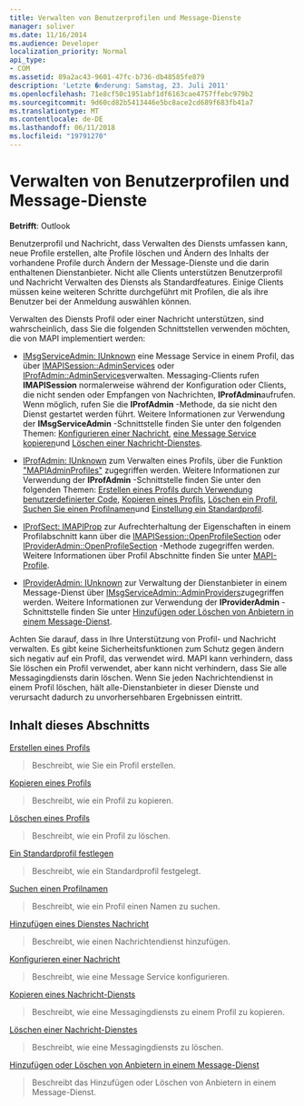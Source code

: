 ```yaml
---
title: Verwalten von Benutzerprofilen und Message-Dienste
manager: soliver
ms.date: 11/16/2014
ms.audience: Developer
localization_priority: Normal
api_type:
- COM
ms.assetid: 89a2ac43-9601-47fc-b736-db48585fe879
description: 'Letzte �nderung: Samstag, 23. Juli 2011'
ms.openlocfilehash: 71e8cf50c1951abf1df6163cae4757ffebc979b2
ms.sourcegitcommit: 9d60cd82b5413446e5bc8ace2cd689f683fb41a7
ms.translationtype: MT
ms.contentlocale: de-DE
ms.lasthandoff: 06/11/2018
ms.locfileid: "19791270"
---
```

# <a name="administering-profiles-and-message-services"></a>Verwalten von Benutzerprofilen und Message-Dienste

  
  
**Betrifft**: Outlook 
  
Benutzerprofil und Nachricht, dass Verwalten des Diensts umfassen kann, neue Profile erstellen, alte Profile löschen und Ändern des Inhalts der vorhandene Profile durch Ändern der Message-Dienste und die darin enthaltenen Dienstanbieter. Nicht alle Clients unterstützen Benutzerprofil und Nachricht Verwalten des Diensts als Standardfeatures. Einige Clients müssen keine weiteren Schritte durchgeführt mit Profilen, die als ihre Benutzer bei der Anmeldung auswählen können.
  
Verwalten des Diensts Profil oder einer Nachricht unterstützen, sind wahrscheinlich, dass Sie die folgenden Schnittstellen verwenden möchten, die von MAPI implementiert werden:
  
- [IMsgServiceAdmin: IUnknown](imsgserviceadminiunknown.md) eine Message Service in einem Profil, das über [IMAPISession::AdminServices](imapisession-adminservices.md) oder [IProfAdmin::AdminServices](iprofadmin-adminservices.md)verwalten. Messaging-Clients rufen **IMAPISession** normalerweise während der Konfiguration oder Clients, die nicht senden oder Empfangen von Nachrichten, **IProfAdmin**aufrufen. Wenn möglich, rufen Sie die **IProfAdmin** -Methode, da sie nicht den Dienst gestartet werden führt. Weitere Informationen zur Verwendung der **IMsgServiceAdmin** -Schnittstelle finden Sie unter den folgenden Themen: [Konfigurieren einer Nachricht](configuring-a-message-service.md), [eine Message Service kopieren](copying-a-message-service.md)und [Löschen einer Nachricht-Dienstes](deleting-a-message-service.md).
    
- [IProfAdmin: IUnknown](iprofadminiunknown.md) zum Verwalten eines Profils, über die Funktion ["MAPIAdminProfiles"](mapiadminprofiles.md) zugegriffen werden. Weitere Informationen zur Verwendung der **IProfAdmin** -Schnittstelle finden Sie unter den folgenden Themen: [Erstellen eines Profils durch Verwendung benutzerdefinierter Code](creating-a-profile-by-using-custom-code.md), [Kopieren eines Profils](copying-a-profile.md), [Löschen ein Profil](deleting-a-profile.md), [Suchen Sie einen Profilnamen](finding-a-profile-name.md)und [Einstellung ein Standardprofil](setting-a-default-profile.md).
    
- [IProfSect: IMAPIProp](iprofsectimapiprop.md) zur Aufrechterhaltung der Eigenschaften in einem Profilabschnitt kann über die [IMAPISession::OpenProfileSection](imapisession-openprofilesection.md) oder [IProviderAdmin::OpenProfileSection](iprovideradmin-openprofilesection.md) -Methode zugegriffen werden. Weitere Informationen über Profil Abschnitte finden Sie unter [MAPI-Profile](mapi-profiles.md).
    
- [IProviderAdmin: IUnknown](iprovideradminiunknown.md) zur Verwaltung der Dienstanbieter in einem Message-Dienst über [IMsgServiceAdmin::AdminProviders](imsgserviceadmin-adminproviders.md)zugegriffen werden. Weitere Informationen zur Verwendung der **IProviderAdmin** -Schnittstelle finden Sie unter [Hinzufügen oder Löschen von Anbietern in einem Message-Dienst](adding-or-deleting-providers-in-a-message-service.md).
    
Achten Sie darauf, dass in Ihre Unterstützung von Profil- und Nachricht verwalten. Es gibt keine Sicherheitsfunktionen zum Schutz gegen ändern sich negativ auf ein Profil, das verwendet wird. MAPI kann verhindern, dass Sie löschen ein Profil verwendet, aber kann nicht verhindern, dass Sie alle Messagingdiensts darin löschen. Wenn Sie jeden Nachrichtendienst in einem Profil löschen, hält alle-Dienstanbieter in dieser Dienste und verursacht dadurch zu unvorhersehbaren Ergebnissen eintritt.
  
## <a name="in-this-section"></a>Inhalt dieses Abschnitts

[Erstellen eines Profils](creating-a-profile.md)
  
> Beschreibt, wie Sie ein Profil erstellen.
    
[Kopieren eines Profils](copying-a-profile.md)
  
> Beschreibt, wie ein Profil zu kopieren.
    
[Löschen eines Profils](deleting-a-profile.md)
  
> Beschreibt, wie ein Profil zu löschen.
    
[Ein Standardprofil festlegen](setting-a-default-profile.md)
  
> Beschreibt, wie ein Standardprofil festgelegt.
    
[Suchen einen Profilnamen](finding-a-profile-name.md)
  
> Beschreibt, wie ein Profil einen Namen zu suchen.
    
[Hinzufügen eines Dienstes Nachricht](adding-a-message-service.md)
  
> Beschreibt, wie einen Nachrichtendienst hinzufügen.
    
[Konfigurieren einer Nachricht](configuring-a-message-service.md)
  
> Beschreibt, wie eine Message Service konfigurieren.
    
[Kopieren eines Nachricht-Diensts](copying-a-message-service.md)
  
> Beschreibt, wie eine Messagingdiensts zu einem Profil zu kopieren.
    
[Löschen einer Nachricht-Dienstes](deleting-a-message-service.md)
  
> Beschreibt, wie eine Messagingdiensts zu löschen.
    
[Hinzufügen oder Löschen von Anbietern in einem Message-Dienst](adding-or-deleting-providers-in-a-message-service.md)
  
> Beschreibt das Hinzufügen oder Löschen von Anbietern in einem Message-Dienst.
    

